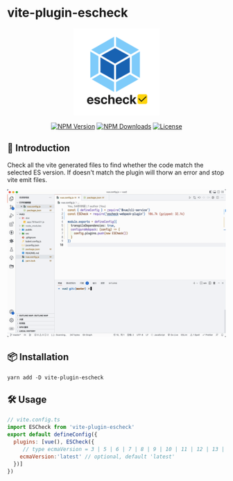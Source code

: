 # vite-plugin-escheck

<p align="center">
<a href="https://github.com/songjiachao/escheck-webpack-plugin"><img height="200" src="https://raw.githubusercontent.com/songjiachao/images/main/escheck-webpack-plugin/logo.png" alt="escheck-webpack-plugin"></a>
</p>

<p align="center">
  <a href="https://www.npmjs.com/package/escheck-webpack-plugin" target="_blank" rel="noopener noreferrer"><img src="https://badgen.net/npm/v/escheck-webpack-plugin" alt="NPM Version" /></a>
  <a href="https://www.npmjs.com/package/escheck-webpack-plugin" target="_blank" rel="noopener noreferrer"><img src="https://badgen.net/npm/dt/escheck-webpack-plugin" alt="NPM Downloads" /></a>
  <a href="https://github.com/songjiachao/escheck-webpack-plugin/blob/main/LICENSE" target="_blank" rel="noopener noreferrer"><img src="https://badgen.net/github/license/songjiachao/escheck-webpack-plugin" alt="License" /></a>
</p>

## 📖 Introduction

Check all the vite generated files to find whether the code match the selected ES version. If doesn't match the plugin will thorw an error and stop vite emit files.

![Demo](https://raw.githubusercontent.com/songjiachao/images/main/escheck-webpack-plugin/demo.gif)

## 📦 Installation
```
yarn add -D vite-plugin-escheck
```

## 🛠 Usage

```js
// vite.config.ts
import ESCheck from 'vite-plugin-escheck'
export default defineConfig({
  plugins: [vue(), ESCheck({
     // type ecmaVersion = 3 | 5 | 6 | 7 | 8 | 9 | 10 | 11 | 12 | 13 | 2015 | 2016 | 2017 | 2018 | 2019 | 2020 | 2021 | 2022 | 'latest'
    ecmaVersion:'latest' // optional, default 'latest'
  })]
})

```




